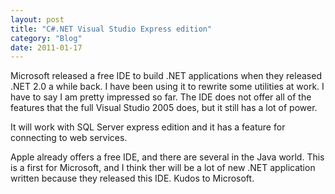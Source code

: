 ```yaml
---
layout: post
title: "C#.NET Visual Studio Express edition"
category: "Blog"
date: 2011-01-17
---
```



Microsoft released a free IDE to build .NET applications when they released .NET 2.0 a while back. I have been using it to rewrite some utilities at work. I have to say I am pretty impressed so far. The IDE does not offer all of the features that the full Visual Studio 2005 does, but it still has a lot of power.

It will work with SQL Server express edition and it has a feature for connecting to web services. 

Apple already offers a free IDE, and there are several in the Java world. This is a first for Microsoft, and I think ther will be a lot of new .NET application written because they released this IDE. Kudos to Microsoft.